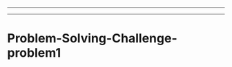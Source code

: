 -------------------------
-----------------------------------------------------------------------------------
# Problem-Solving-Challenge-problem1
